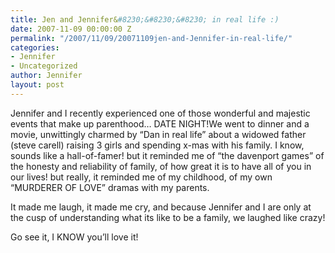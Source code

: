 ```yaml
---
title: Jen and Jennifer&#8230;&#8230;&#8230; in real life :)
date: 2007-11-09 00:00:00 Z
permalink: "/2007/11/09/20071109jen-and-Jennifer-in-real-life/"
categories:
- Jennifer
- Uncategorized
author: Jennifer
layout: post
---
```


Jennifer and I recently experienced one of those wonderful and majestic events that make up parenthood&#8230; DATE NIGHT!We went to dinner and a movie, unwittingly charmed by &#8220;Dan in real life&#8221; about a widowed father (steve carell) raising 3 girls and spending x-mas with his family. I know, sounds like a hall-of-famer! but it reminded me of &#8220;the davenport games&#8221; of the honesty and reliability of family, of how great it is to have all of you in our lives! but really, it reminded me of my childhood, of my own &#8220;MURDERER OF LOVE&#8221; dramas with my parents.

It made me laugh, it made me cry, and because Jennifer and I are only at the cusp of understanding what its like to be a family, we laughed like crazy!

Go see it, I KNOW you&#8217;ll love it!
